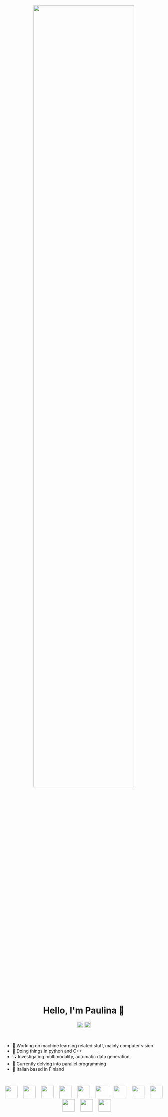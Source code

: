 <!--
**PaulinoMoskwa/PaulinoMoskwa** is a ✨ _special_ ✨ repository because its `README.md` (this file) appears on your GitHub profile.

Here are some ideas to get you started:

- 🔭 I’m currently working on ...
- 🌱 I’m currently learning ...
- 👯 I’m looking to collaborate on ...
- 🤔 I’m looking for help with ...
- 💬 Ask me about ...
- 📫 How to reach me: ...
- 😄 Pronouns: ...
- ⚡ Fun fact: ...
-->

<p align="center">
    <img src="./images/gif_000.gif" width="80%">
</p>

<br>

<h1 align="center">Hello, I'm Paulina 👋</h1>
<p align="center">
    <a href="https://twitter.com/pawleenam"><img src="https://github.com/paulinamoskwa/paulinamoskwa/assets/104844027/59097176-efa4-4846-a8fb-3b580f5906e6" height="20"/></a> 
    <a href="https://www.linkedin.com/in/paulina-moskwa/"><img src="https://github.com/paulinamoskwa/paulinamoskwa/assets/104844027/45aec319-9040-421a-880b-3352f7083a29" height="20"/></a>
</p>

<br>

- 🔭 Working on machine learning related stuff, mainly computer vision
- 🔧 Doing things in python and C++
- 🔍 Investigating multimodality, automatic data generation, 
- 🌱 Currently delving into parallel programming
- 📍 Italian based in Finland

<br>

<p align="center">
    <img src="https://github.com/paulinamoskwa/paulinamoskwa/assets/104844027/9b5c4ad8-9205-4aae-a2cc-8a4963897e78" width="40" height="40"/>&emsp;
    <img src="https://github.com/paulinamoskwa/paulinamoskwa/assets/104844027/19495225-b95d-4f1a-aed9-dcdb524e7488" width="40" height="40"/>&emsp;
    <img src="https://github.com/paulinamoskwa/paulinamoskwa/assets/104844027/dba036db-1b64-40e5-8258-29526fb3a202" width="40" height="40"/>&emsp;
    <img src="https://github.com/paulinamoskwa/paulinamoskwa/assets/104844027/cc463535-1481-47f4-9530-66a78a20f3bd" width="40" height="40"/>&emsp;
    <img src="https://github.com/paulinamoskwa/paulinamoskwa/assets/104844027/9818b7da-b348-4fb5-8048-88d89cfbf8c1" width="40" height="40"/>&emsp;
    <img src="https://github.com/paulinamoskwa/paulinamoskwa/assets/104844027/fe5deeb2-c0be-4393-9ca3-a6499390d00b" width="40" height="40"/>&emsp;
    <img src="https://github.com/paulinamoskwa/paulinamoskwa/assets/104844027/1b01ba09-2a6a-4c72-9ab7-c5c73eca742f" width="40" height="40"/>&emsp;
    <img src="https://github.com/paulinamoskwa/paulinamoskwa/assets/104844027/178f42b9-28e4-48c2-ad4e-97174de6ce01" height="40"/>&emsp;
    <img src="https://github.com/paulinamoskwa/paulinamoskwa/assets/104844027/58561837-b471-4d2a-b0ee-a3101a5acd8f" width="40" height="40"/>&emsp;
    <img src="https://github.com/paulinamoskwa/paulinamoskwa/assets/104844027/c46fb309-300e-4eda-837c-e4ebf43c873c" width="40" height="40"/>&emsp;
    <img src="https://github.com/paulinamoskwa/paulinamoskwa/assets/104844027/c123cdab-4147-4fbf-b6c1-47ab58c3f53c" width="40" height="40"/>&emsp;
    <img src="https://github.com/paulinamoskwa/paulinamoskwa/assets/104844027/52af7f09-627a-40b5-ad13-e70cabb090f8" width="40" height="40"/>
</p>

<br>
